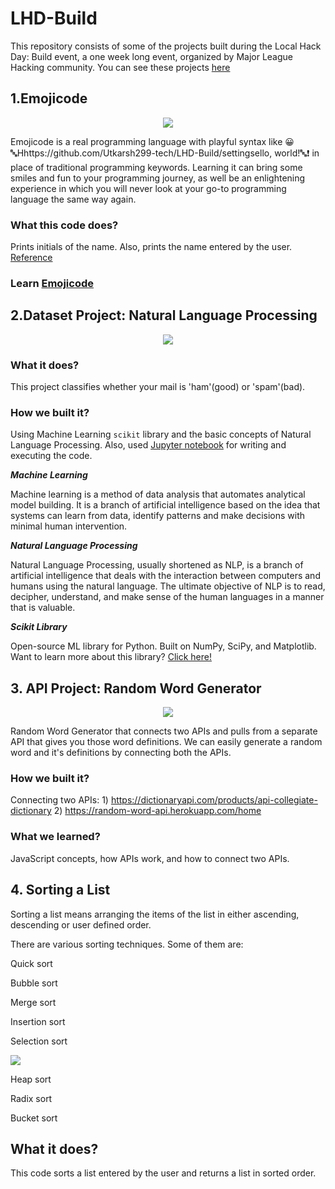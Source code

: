 # LHD-Build
This repository consists of some of the projects built during the Local Hack Day: Build event, a one week long event, organized by Major League Hacking community. 
You can see these projects [here](https://devpost.com/singhutkarsh2799)

## 1.Emojicode
<p align="center"><img src="https://challengepost-s3-challengepost.netdna-ssl.com/photos/production/software_photos/001/341/808/datas/original.jpg"></p>

Emojicode is a real programming language with playful syntax like 😀 🔤Hhttps://github.com/Utkarsh299-tech/LHD-Build/settingsello, world!🔤❗️ in place of traditional programming keywords. Learning it can bring some smiles and fun to your programming journey, as well be an enlightening experience in which you will never look at your go-to programming language the same way again.

### What this code does?
Prints initials of the name. Also, prints the name entered by the user. [Reference](https://www.codecademy.com/learn/learn-emojicode)

### Learn [Emojicode](https://www.emojicode.org/)

## 2.Dataset Project: Natural Language Processing
<p align="center"><img src="https://challengepost-s3-challengepost.netdna-ssl.com/photos/production/software_photos/001/341/495/datas/original.jpg"></p>

### What it does?
This project classifies whether your mail is 'ham'(good) or 'spam'(bad).

### How we built it?
Using Machine Learning `scikit` library and the basic concepts of Natural Language Processing. Also, used [Jupyter notebook](https://jupyter.org/) for writing and executing the code.

***Machine Learning***

Machine learning is a method of data analysis that automates analytical model building. 
It is a branch of artificial intelligence based on the idea that systems can learn from data, identify patterns and make decisions with minimal human intervention.

***Natural Language Processing***

Natural Language Processing, usually shortened as NLP, is a branch of artificial intelligence that deals with the interaction between computers and humans using the natural language.
The ultimate objective of NLP is to read, decipher, understand, and make sense of the human languages in a manner that is valuable.

***Scikit Library***

Open-source ML library for Python. Built on NumPy, SciPy, and Matplotlib. Want to learn more about this library? [Click here!](https://scikit-learn.org/stable/)

## 3. API Project: Random Word Generator
<p align="center"><img src="https://challengepost-s3-challengepost.netdna-ssl.com/photos/production/software_photos/001/342/725/datas/original.png"></p>

Random Word Generator that connects two APIs and pulls from a separate API that gives you those word definitions. We can easily generate a random word and it's definitions by connecting both the APIs.

### How we built it?
Connecting two APIs: 1) https://dictionaryapi.com/products/api-collegiate-dictionary 2) https://random-word-api.herokuapp.com/home

### What we learned?
JavaScript concepts, how APIs work, and how to connect two APIs.

## 4. Sorting a List

Sorting a list means arranging the items of the list in either ascending, descending or user defined order.

There are various sorting techniques. Some of them are:

Quick sort

Bubble sort

Merge sort

Insertion sort

Selection sort

<p><img src="https://github.com/Utkarsh299-tech/LHD-Build/blob/main/sorting-a-list/selection_sort.jpg?raw=true"></p>

Heap sort

Radix sort

Bucket sort

## What it does?
This code sorts a list entered by the user and returns a list in sorted order.

